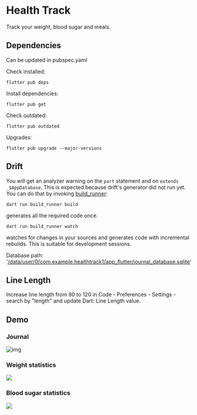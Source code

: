 # Health Track

Track your weight, blood sugar and meals.

## Dependencies

Can be updated in pubspec.yaml

Check installed:

```
flutter pub deps
```

Install dependencies:

```
flutter pub get
```

Check outdated:

```
flutter pub outdated
```

Upgrades:

```
flutter pub upgrade --major-versions
```

## Drift

You will get an analyzer warning on the `part` statement and on `extends _$AppDatabase`. This is expected because drift's generator did not run yet. You can do that by invoking [build_runner](https://pub.dev/packages/build_runner):

```
dart run build_runner build
```

generates all the required code once.

```
dart run build_runner watch
```

watches for changes in your sources and generates code with incremental rebuilds. This is suitable for development sessions.

Database path: '[/data/user/0/com.example.healthtrack1/app_flutter/journal_database.sqlite]()'

## Line Length

Increase line length from 80 to 120 in Code - Preferences - Settings - search by "length" and update Dart: Line Length value.

## Demo

### Journal

![img](demo/alpha0_2_journal_theme.gif)

### Weight statistics

![](demo/alpha0_3_weight_statistics.gif)

### Blood sugar statistics

![](demo/alpha0_4_sugar_statistics.gif)
